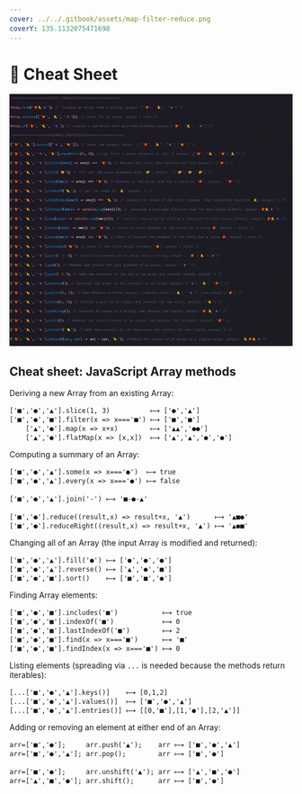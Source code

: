 ```yaml
---
cover: ../../.gitbook/assets/map-filter-reduce.png
coverY: 135.1132075471698
---
```


# 📰 Cheat Sheet

![](../../.gitbook/assets/cheatsheet.png)

## Cheat sheet: JavaScript Array methods

Deriving a new Array from an existing Array:

```
['■','●','▲'].slice(1, 3)          ⟼ ['●','▲']
['■','●','■'].filter(x => x==='■') ⟼ ['■','■']
    ['▲','●'].map(x => x+x)        ⟼ ['▲▲','●●']
    ['▲','●'].flatMap(x => [x,x])  ⟼ ['▲','▲','●','●']
```

Computing a summary of an Array:

```
['■','●','▲'].some(x => x==='●')  ⟼ true
['■','●','▲'].every(x => x==='●') ⟼ false

['■','●','▲'].join('-') ⟼ '■-●-▲'

['■','●'].reduce((result,x) => result+x, '▲')      ⟼ '▲■●'
['■','●'].reduceRight((result,x) => result+x, '▲') ⟼ '▲●■'
```

Changing all of an Array (the input Array is modified and returned):

```
['■','●','▲'].fill('●') ⟼ ['●','●','●']
['■','●','▲'].reverse() ⟼ ['▲','●','■']
['■','●','■'].sort()    ⟼ ['■','■','●']
```

Finding Array elements:

```
['■','●','■'].includes('■')           ⟼ true
['■','●','■'].indexOf('■')            ⟼ 0
['■','●','■'].lastIndexOf('■')        ⟼ 2
['■','●','■'].find(x => x==='■')      ⟼ '■'
['■','●','■'].findIndex(x => x==='■') ⟼ 0
```

Listing elements (spreading via `...` is needed because the methods return iterables):

```
[...['■','●','▲'].keys()]    ⟼ [0,1,2]
[...['■','●','▲'].values()]  ⟼ ['■','●','▲']
[...['■','●','▲'].entries()] ⟼ [[0,'■'],[1,'●'],[2,'▲']]
```

Adding or removing an element at either end of an Array:

```
arr=['■','●'];     arr.push('▲');    arr ⟼ ['■','●','▲']
arr=['■','●','▲']; arr.pop();        arr ⟼ ['■','●']

arr=['■','●'];     arr.unshift('▲'); arr ⟼ ['▲','■','●']
arr=['▲','■','●']; arr.shift();      arr ⟼ ['■','●']
```
